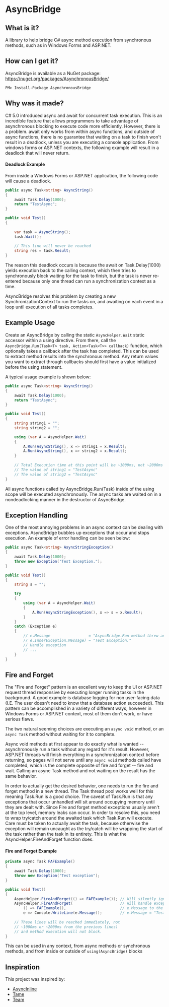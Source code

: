 AsyncBridge
===========

What is it?
-----------

A library to help bridge C# async method execution from synchronous methods, such as in Windows Forms and ASP.NET.

How can I get it?
-----------------

AsyncBridge is available as a NuGet package: https://nuget.org/packages/AsynchronousBridge/

```
PM> Install-Package AsynchronousBridge
```

Why was it made?
----------------

C# 5.0 introduced async and await for concurrent task execution. This is an incredible feature that allows programmers to take advantage of asynchronous blocking to execute code more efficiently. However, there is a problem. await only works from within async functions, and outside of async functions, there is no guarantee that waiting on a task to finish won't result in a deadlock, unless you are executing a console application. From windows forms or ASP.NET contexts, the following example will result in a deadlock that will never return.

#### Deadlock Example

From inside a Windows Forms or ASP.NET application, the following code will cause a deadlock.

```csharp
public async Task<string> AsyncString()
{
    await Task.Delay(1000);
    return "TestAsync";
}

public void Test()
{
    
    var task = AsyncString();
    task.Wait();
    
    // This line will never be reached
    string res = task.Result;
}
```

The reason this deadlock occurs is because the await on Task.Delay(1000) yields execution back to the calling context, which then tries to synchronously block waiting for the task to finish, but the task is never re-entered because only one thread can run a synchronization context as a time.

AsyncBridge resolves this problem by creating a new SynchronizationContext to run the tasks on, and awaiting on each event in a loop until execution of all tasks completes.

Example Usage
-------------

Create an AsyncBridge by calling the static `AsyncHelper.Wait` static accessor within a using directive. From there, call the `AsyncBridge.Run(Task<T> task, Action<Task<T>> callback)` function, which optionally takes a callback after the task has completed. This can be used to extract method results into the synchronous method. Any return values you want to extract through callbacks should first have a value initialized before the using statement.

A typical usage example is shown below:
```csharp
public async Task<string> AsyncString()
{
    await Task.Delay(1000);
    return "TestAsync";
}

public void Test()
{
    string string1 = "";
    string string2 = "";

    using (var A = AsyncHelper.Wait)
    {
        A.Run(AsyncString(), x => string1 = x.Result);
        A.Run(AsyncString(), x => string2 = x.Result);
    }
    
    // Total Execution time at this point will be ~1000ms, not ~2000ms
    // The value of string1 = "TestAsync"
    // The value of string2 = "TestAsync"
}
```

All async functions called by AsyncBridge.Run(Task) inside of the using scope will be executed asynchronously. The async tasks are waited on in a nondeadlocking manner in the destructor of AsyncBridge.

Exception Handling
------------------

One of the most annoying problems in an async context can be dealing with exceptions. AsyncBridge bubbles up exceptions that occur and stops execution. An example of error handling can be seen below:
```csharp
public async Task<string> AsyncStringException()
{
    await Task.Delay(1000);
    throw new Exception("Test Exception.");
}

public void Test()
{
    string s = "";

    try
    {
        using (var A = AsyncHelper.Wait)
        {
            A.Run(AsyncStringException(), x => s = x.Result);
        }
    }
    catch (Exception e)
    {
        // e.Message                 = "AsyncBridge.Run method threw an exception."
        // e.InnerException.Message) = "Test Exception."
        // Handle exception
        // ...
    }
}
```


Fire and Forget
---------------

The "Fire and Forget" pattern is an excellent way to keep the UI or ASP.NET request thread responsive by executing longer running tasks in the background. A good example is database logging for non user-facing data (I.E. The user doesn't need to know that a database action succeeded). This pattern can be accomplished in a variety of different ways, however in Windows Forms or ASP.NET context, most of them don't work, or have serious flaws.

The two natural seeming choices are executing an `async void` method, or an `async Task` method without waiting for it to complete.

Async void methods at first appear to do exactly what is wanted -- asynchronously run a task without any regard for it's result. However, ASP.NET threads will finish everything in a synchronization context before returning, so pages will not serve until any `async void` methods called have completed, which is the complete opposite of fire and forget -- fire and wait. Calling an async Task method and not waiting on the result has the same behavior.

In order to actually get the desired behavior, one needs to run the fire and forget method in a new thread. The Task thread pool works well for this meaning Task.Run is a good choice. The caveat of Task.Run is that any exceptions that occur unhandled will sit around occupying memory until they are dealt with. Since Fire and forget method exceptions usually aren't at the top level, memory leaks can occur. In order to resolve this, you need to wrap try/catch around the awaited task which Task.Run will execute. Care must be taken to actually await the task, because otherwise the exception will remain uncaught as the try/catch will be wrapping the start of the task rather than the task in its entirety. This is what the AsyncHelper.FireAndForget function does.

#### Fire and Forget Example

```csharp
private async Task FAFExample()
{
    await Task.Delay(1000);
    throw new Exception("Test exception");
}

public void Test()
{
    AsyncHelper.FireAndForget(() => FAFExample()); // Will silently ignore exceptions
    AsyncHelper.FireAndForget(                     // Will handle exceptions by writing
        () => FAFExample(),                        // e.Message to the console
        e => Console.WriteLine(e.Message));        // e.Message = "Test exception"
        
    // These lines will be reached immediately, not
    // ~1000ms or ~2000ms from the previous lines)
    // and method execution will not block.
}
```

This can be used in any context, from async methods or synchronous methods, and from inside or outside of `using(AsyncBridge)` blocks

Inspiration
-----------

This project was inspired by:

- [AsyncInline](http://social.msdn.microsoft.com/Forums/en-US/163ef755-ff7b-4ea5-b226-bbe8ef5f4796/is-there-a-pattern-for-calling-an-async-method-synchronously)
- [Tame](https://github.com/okws/sfslite/wiki/tame)
- [Team](https://github.com/Sidnicious/team)

